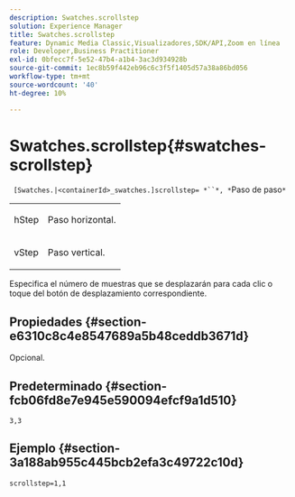 ```yaml
---
description: Swatches.scrollstep
solution: Experience Manager
title: Swatches.scrollstep
feature: Dynamic Media Classic,Visualizadores,SDK/API,Zoom en línea
role: Developer,Business Practitioner
exl-id: 0bfecc7f-5e52-47b4-a1b4-3ac3d934928b
source-git-commit: 1ec8b59f442eb96c6c3f5f1405d57a38a86bd056
workflow-type: tm+mt
source-wordcount: '40'
ht-degree: 10%

---
```


# Swatches.scrollstep{#swatches-scrollstep}

` [Swatches.|<containerId>_swatches.]scrollstep= *``*, *`Paso de paso`*`

<table id="table_DC890B3CAB6847318081AC74424147B9"> 
 <tbody> 
  <tr> 
   <td> <p> <span class="codeph"> <span class="varname"> hStep</span> </span> </p> </td> 
   <td> <p>Paso horizontal. </p> </td> 
  </tr> 
  <tr> 
   <td> <p> <span class="codeph"> <span class="varname"> vStep</span> </span> </p> </td> 
   <td> <p>Paso vertical. </p> </td> 
  </tr> 
 </tbody> 
</table>

Especifica el número de muestras que se desplazarán para cada clic o toque del botón de desplazamiento correspondiente.

## Propiedades {#section-e6310c8c4e8547689a5b48ceddb3671d}

Opcional.

## Predeterminado {#section-fcb06fd8e7e945e590094efcf9a1d510}

`3,3`

## Ejemplo {#section-3a188ab955c445bcb2efa3c49722c10d}

`scrollstep=1,1`

